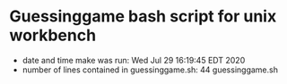 # Guessinggame bash script for unix workbench
* date and time make was run: Wed Jul 29 16:19:45 EDT 2020
* number of lines contained in guessinggame.sh: 44 guessinggame.sh
